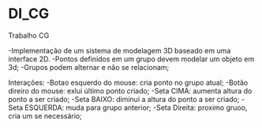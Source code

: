 # DI_CG
Trabalho CG

-Implementação de um sistema de modelagem 3D baseado em
uma interface 2D.
-Pontos definidos em um grupo devem modelar um objeto em 3d;
-Grupos podem alternar e não se relacionam;

Interações:
-Botao esquerdo do mouse: cria ponto no grupo atual;
-Botão direiro do mouse: exlui último ponto criado;
-Seta CIMA: aumenta altura do ponto a ser criado;
-Seta BAIXO: diminui a altura do ponto a ser criado;
-Seta ESQUERDA: muda para grupo anterior;
-Seta Direita: proximo gruoo, cria um se necessário;
